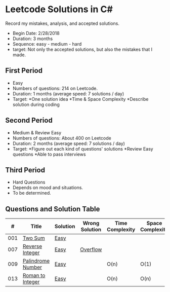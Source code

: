 # Leetcode Solutions in C#
Record my mistakes, analysis, and accepted solutions.

- Begin Date: 2/28/2018
- Duration: 3 months
- Sequence: easy - medium - hard
- target: Not only the accepted solutions, but also the mistakes that I made.


## First Period
- Easy
- Numbers of questions: 214 on Leetcode.
- Duration: 1 months (average speed: 7 solutions / day)
- Target: 
*One solution idea
*Time & Space Complexity
*Describe solution during coding


## Second Period
- Medium & Review Easy
- Numbers of questions: About 400 on Leetcode
- Duration: 2 months (average speed: 7 solutions / day)
- Target: 
*Figure out each kind of questions' solutions
*Review Easy questions
*Able to pass interviews

## Third Period
- Hard Questions
- Depends on mood and situations.
- To be determined.

## Questions and Solution Table
|  #  | Title | Solution | Wrong Solution | Time Complexity| Space Complexity |
| --- | ----- | -------- | -------------- | -------------- | ---------------- |
| 001 | [Two Sum](https://leetcode.com/problems/two-sum/description/) | [Easy](./Easy/001-TwoSum.cs) |  | | |
| 007 | [Reverse Integer](https://leetcode.com/problems/reverse-integer/description/) | [Easy](./Easy/007-ReverseInteger.cs) | [Overflow](./Easy/007-ReverseInteger-Wrong.cs) | | |
| 009 | [Palindrome Number](https://leetcode.com/problems/palindrome-number/description/) | [Easy](./Easy/009-PalindromeNumber.cs) | | O(n) | O(1) |
| 013 | [Roman to Integer](https://leetcode.com/problems/roman-to-integer/description/) | [Easy](./Easy/013-RomanToInteger.cs) | | O(n) | O(n)|
